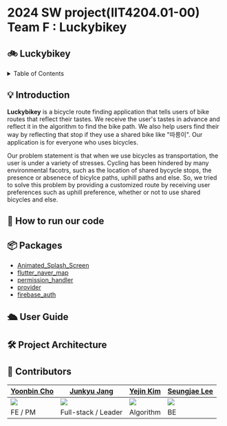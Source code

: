 
# 2024 SW project(IIT4204.01-00) Team F : Luckybikey

## 🚲 Luckybikey

<details>
<summary>Table of Contents</summary>

- [🚲 Luckybikey](#-luckybikey)
  - [💡 Introduction](#-introduction)
  - [🚀 How to run our code](#-how-to-run-our-code)
  - [📦 Packages](#-packages)
  - [🛳 User Guide](#-user-guide)
  - [🛠 Project Architecture](#-project-architecture)
  - [🤝 Contributors](#-contributors)

 
 
</details>

## 💡 Introduction

**Luckybikey** is a bicycle route finding application that tells users of bike routes that reflect their tastes. We receive the user's tastes in advance and reflect it in the algorithm to find the bike path. We also help users find their way by reflecting that stop if they use a shared bike like "따릉이". Our application is for everyone who uses bicycles.

Our problem statement is that when we use bicycles as transportation, the user is under a variety of stresses. Cycling has been hindered by many environmental facotrs, such as the location of shared bycycle stops, the presence or absenece of bicylce paths, uphill paths and else. So, we tried to solve this problem by providing a customized route by receiving user preferences such as uphill preference, whether or not to use shared bicycles and else. 

## 🚀 How to run our code


## 📦 Packages
- [Animated_Splash_Screen](https://pub.dev/packages/animated_splash_screen)
- [flutter_naver_map](https://pub.dev/packages/flutter_naver_map)
- [permission_handler](https://pub.dev/packages/permission_handler)
- [provider](https://pub.dev/packages/provider)
- [firebase_auth](https://pub.dev/packages/firebase_auth)


## 🛳 User Guide

## 🛠 Project Architecture

## 🤝 Contributors

| [Yoonbin Cho](https://github.com/jjoing)                            | [Junkyu Jang](https://github.com/JoonkyuJang)                   | [Yejin Kim](https://github.com/)                       | [Seungjae Lee](https://github.com/BbiBbalkBbulk)                          |
| ----------------------------------------------------------------- |-----------------------------------------------------------------| ----------------------------------------------------------------- | ----------------------------------------------------------------- |
| <img src="https://avatars.githubusercontent.com/u/143711988?v=4"> | <img src="https://avatars.githubusercontent.com/u/91795709?v=4"> | <img src="https://avatars.githubusercontent.com/u/69153412?v=4"> | <img src="https://avatars.githubusercontent.com/u/152205395?v=4"> |
| FE / PM                                                        | Full-stack / Leader                                             | Algorithm                                                      | BE                                                          |
